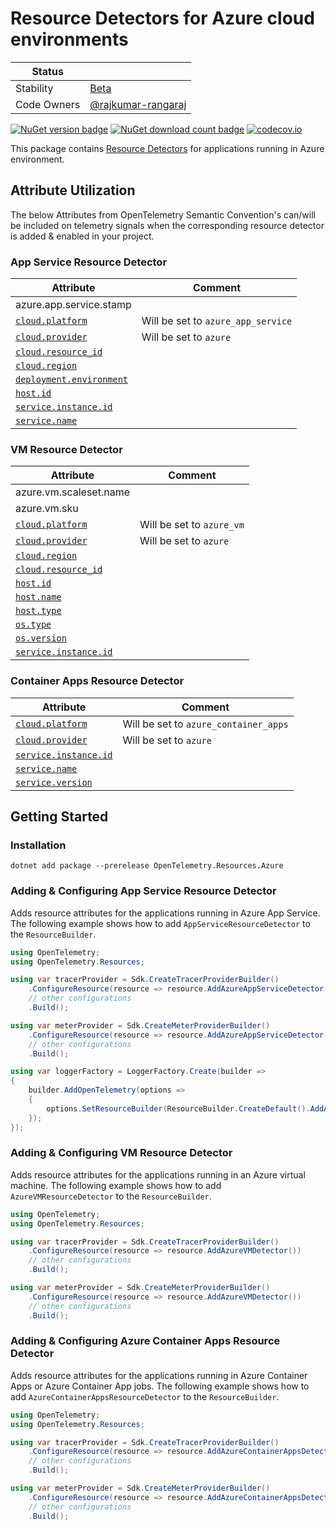 # Resource Detectors for Azure cloud environments

| Status      |           |
| ----------- | --------- |
| Stability   | [Beta](../../README.md#beta) |
| Code Owners | [@rajkumar-rangaraj](https://github.com/rajkumar-rangaraj) |

[![NuGet version badge](https://img.shields.io/nuget/v/OpenTelemetry.Resources.Azure)](https://www.nuget.org/packages/OpenTelemetry.Resources.Azure)
[![NuGet download count badge](https://img.shields.io/nuget/dt/OpenTelemetry.Resources.Azure)](https://www.nuget.org/packages/OpenTelemetry.Resources.Azure)
[![codecov.io](https://codecov.io/gh/open-telemetry/opentelemetry-dotnet-contrib/branch/main/graphs/badge.svg?flag=unittests-Resources.Azure)](https://app.codecov.io/gh/open-telemetry/opentelemetry-dotnet-contrib?flags[0]=unittests-Resources.Azure)

This package contains [Resource
Detectors](https://github.com/open-telemetry/opentelemetry-specification/blob/main/specification/resource/sdk.md#detecting-resource-information-from-the-environment)
for applications running in Azure environment.

## Attribute Utilization

The below Attributes from OpenTelemetry Semantic Convention's can/will be included
on telemetry signals when the corresponding resource detector is
added & enabled in your project.

### App Service Resource Detector

| Attribute | Comment |
|--- | --- |
| azure.app.service.stamp | |
| [`cloud.platform`](https://opentelemetry.io/docs/specs/semconv/registry/attributes/cloud/#cloud-platform) | Will be set to `azure_app_service` |
| [`cloud.provider`](https://opentelemetry.io/docs/specs/semconv/registry/attributes/cloud/#cloud-provider) | Will be set to `azure` |
| [`cloud.resource_id`](https://opentelemetry.io/docs/specs/semconv/registry/attributes/cloud/#cloud-resource-id) | |
| [`cloud.region`](https://opentelemetry.io/docs/specs/semconv/registry/attributes/cloud/#cloud-region) | |
| [`deployment.environment`](https://opentelemetry.io/docs/specs/semconv/registry/attributes/deployment/#deployment-environment)  | |
| [`host.id`](https://opentelemetry.io/docs/specs/semconv/registry/attributes/host/#host-id) | |
| [`service.instance.id`](https://opentelemetry.io/docs/specs/semconv/registry/attributes/service/#service-instance-id) | |
| [`service.name`](https://opentelemetry.io/docs/specs/semconv/registry/attributes/service/#service-instance-name) | |

### VM Resource Detector

|Attribute| Comment |
|--- | --- |
| azure.vm.scaleset.name   | |
| azure.vm.sku             | |
| [`cloud.platform`](https://opentelemetry.io/docs/specs/semconv/registry/attributes/cloud/#cloud-platform) | Will be set to `azure_vm` |
| [`cloud.provider`](https://opentelemetry.io/docs/specs/semconv/registry/attributes/cloud/#cloud-provider) | Will be set to `azure` |
| [`cloud.region`](https://opentelemetry.io/docs/specs/semconv/registry/attributes/cloud/#cloud-region) | |
| [`cloud.resource_id`](https://opentelemetry.io/docs/specs/semconv/registry/attributes/cloud/#cloud-resource-id) | |
| [`host.id`](https://opentelemetry.io/docs/specs/semconv/registry/attributes/host/#host-id) | |
| [`host.name`](https://opentelemetry.io/docs/specs/semconv/registry/attributes/host/#host-name) | |
| [`host.type`](https://opentelemetry.io/docs/specs/semconv/registry/attributes/host/#host-type) | |
|[`os.type`](https://opentelemetry.io/docs/specs/semconv/registry/attributes/os/#os-type) | |
|[`os.version`](https://opentelemetry.io/docs/specs/semconv/registry/attributes/os/#os-version) | |
| [`service.instance.id`](https://opentelemetry.io/docs/specs/semconv/registry/attributes/service/#service-instance-id) | |

### Container Apps Resource Detector

|Attribute| Comment |
|--- | --- |
| [`cloud.platform`](https://opentelemetry.io/docs/specs/semconv/registry/attributes/cloud/#cloud-platform) | Will be set to `azure_container_apps` |
| [`cloud.provider`](https://opentelemetry.io/docs/specs/semconv/registry/attributes/cloud/#cloud-provider) | Will be set to `azure` |
| [`service.instance.id`](https://opentelemetry.io/docs/specs/semconv/registry/attributes/service/#service-instance-id) | |
| [`service.name`](https://opentelemetry.io/docs/specs/semconv/registry/attributes/service/#service-name) | |
| [`service.version`](https://opentelemetry.io/docs/specs/semconv/registry/attributes/service/#service-version) | |

## Getting Started

### Installation

```shell
dotnet add package --prerelease OpenTelemetry.Resources.Azure
```

### Adding & Configuring App Service Resource Detector

Adds resource attributes for the applications running in Azure App Service.
The following example shows how to add `AppServiceResourceDetector` to
the `ResourceBuilder`.

```csharp
using OpenTelemetry;
using OpenTelemetry.Resources;

using var tracerProvider = Sdk.CreateTracerProviderBuilder()
    .ConfigureResource(resource => resource.AddAzureAppServiceDetector())
    // other configurations
    .Build();

using var meterProvider = Sdk.CreateMeterProviderBuilder()
    .ConfigureResource(resource => resource.AddAzureAppServiceDetector())
    // other configurations
    .Build();

using var loggerFactory = LoggerFactory.Create(builder =>
{
    builder.AddOpenTelemetry(options =>
    {
        options.SetResourceBuilder(ResourceBuilder.CreateDefault().AddAzureAppServiceDetector());
    });
});
```

### Adding & Configuring VM Resource Detector

Adds resource attributes for the applications running in an Azure virtual machine.
The following example shows how to add `AzureVMResourceDetector` to
the `ResourceBuilder`.

```csharp
using OpenTelemetry;
using OpenTelemetry.Resources;

using var tracerProvider = Sdk.CreateTracerProviderBuilder()
    .ConfigureResource(resource => resource.AddAzureVMDetector())
    // other configurations
    .Build();

using var meterProvider = Sdk.CreateMeterProviderBuilder()
    .ConfigureResource(resource => resource.AddAzureVMDetector())
    // other configurations
    .Build();
```

### Adding & Configuring Azure Container Apps Resource Detector

Adds resource attributes for the applications running in Azure Container Apps
or Azure Container App jobs. The following example shows how to add
`AzureContainerAppsResourceDetector` to the `ResourceBuilder`.

```csharp
using OpenTelemetry;
using OpenTelemetry.Resources;

using var tracerProvider = Sdk.CreateTracerProviderBuilder()
    .ConfigureResource(resource => resource.AddAzureContainerAppsDetector())
    // other configurations
    .Build();

using var meterProvider = Sdk.CreateMeterProviderBuilder()
    .ConfigureResource(resource => resource.AddAzureContainerAppsDetector())
    // other configurations
    .Build();
```
